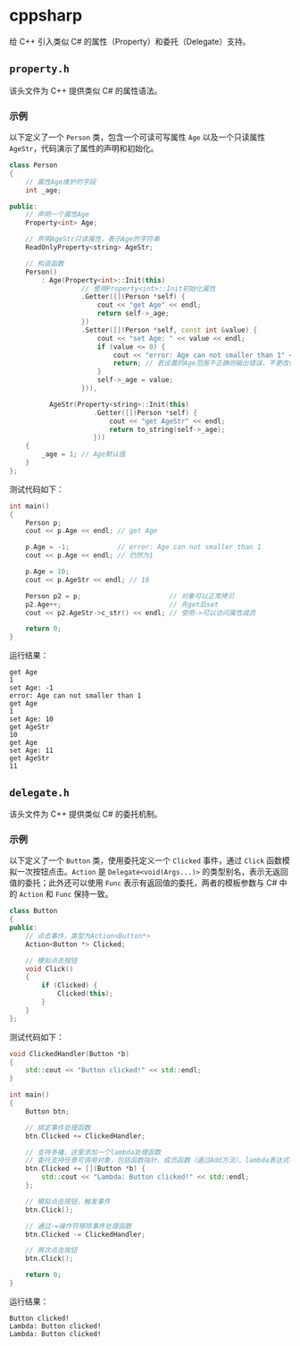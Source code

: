 # cppsharp

给 C++ 引入类似 C# 的属性（Property）和委托（Delegate）支持。

## `property.h`

该头文件为 C++ 提供类似 C# 的属性语法。

### 示例

以下定义了一个 `Person` 类，包含一个可读可写属性 `Age` 以及一个只读属性 `AgeStr`，代码演示了属性的声明和初始化。

```cpp
class Person
{
    // 属性Age维护的字段
    int _age;

public:
    // 声明一个属性Age
    Property<int> Age;

    // 声明AgeStr只读属性，表示Age的字符串
    ReadOnlyProperty<string> AgeStr;

    // 构造函数
    Person()
        : Age(Property<int>::Init(this)
                  // 使用Property<int>::Init初始化属性
                  .Getter([](Person *self) {
                      cout << "get Age" << endl;
                      return self->_age;
                  })
                  .Setter([](Person *self, const int &value) {
                      cout << "set Age: " << value << endl;
                      if (value <= 0) {
                          cout << "error: Age can not smaller than 1" << endl;
                          return; // 若设置的Age范围不正确则输出错误，不更改值
                      }
                      self->_age = value;
                  })),

          AgeStr(Property<string>::Init(this)
                     .Getter([](Person *self) {
                         cout << "get AgeStr" << endl;
                         return to_string(self->_age);
                     }))
    {
        _age = 1; // Age默认值
    }
};
```

测试代码如下：

```cpp
int main()
{
    Person p;
    cout << p.Age << endl; // get Age

    p.Age = -1;            // error: Age can not smaller than 1
    cout << p.Age << endl; // 仍然为1

    p.Age = 10;
    cout << p.AgeStr << endl; // 10

    Person p2 = p;                      // 对象可以正常拷贝
    p2.Age++;                           // 先get后set
    cout << p2.AgeStr->c_str() << endl; // 使用->可以访问属性成员

    return 0;
}
```

运行结果：

```plaintext
get Age
1
set Age: -1
error: Age can not smaller than 1
get Age
1
set Age: 10
get AgeStr
10
get Age
set Age: 11
get AgeStr
11
```

## `delegate.h`

该头文件为 C++ 提供类似 C# 的委托机制。

### 示例

以下定义了一个 `Button` 类，使用委托定义一个 `Clicked` 事件，通过 `Click` 函数模拟一次按钮点击。`Action` 是 `Delegate<void(Args...)>` 的类型别名，表示无返回值的委托；此外还可以使用 `Func` 表示有返回值的委托，两者的模板参数与 C# 中的 `Action` 和 `Func` 保持一致。

```cpp
class Button
{
public:
    // 点击事件，类型为Action<Button*>
    Action<Button *> Clicked;

    // 模拟点击按钮
    void Click()
    {
        if (Clicked) {
            Clicked(this);
        }
    }
};
```

测试代码如下：

```cpp
void ClickedHandler(Button *b)
{
    std::cout << "Button clicked!" << std::endl;
}

int main()
{
    Button btn;

    // 绑定事件处理函数
    btn.Clicked += ClickedHandler;

    // 支持多播，这里添加一个lambda处理函数
    // 委托支持任意可调用对象，包括函数指针、成员函数（通过Add方法）、lambda表达式等
    btn.Clicked += [](Button *b) {
        std::cout << "Lambda: Button clicked!" << std::endl;
    };

    // 模拟点击按钮，触发事件
    btn.Click();

    // 通过-=操作符移除事件处理函数
    btn.Clicked -= ClickedHandler;

    // 再次点击按钮
    btn.Click();

    return 0;
}
```

运行结果：

```plaintext
Button clicked!
Lambda: Button clicked!
Lambda: Button clicked!
```
